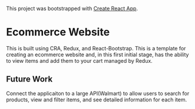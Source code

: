 This project was bootstrapped with [Create React App](https://github.com/facebook/create-react-app).

# Ecommerce Website
This is built using CRA, Redux, and React-Bootstrap. This is a template for creating an ecommerce website and, in this first initial stage, has the ability to view items and add them to your cart managed by Redux.

## Future Work
Connect the applicaiton to a large API(Walmart) to allow users to search for products, view and filter items, and see detailed information for each item.

